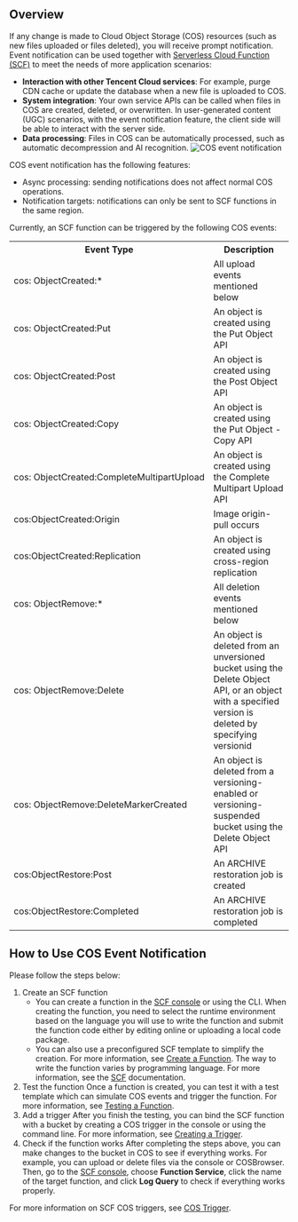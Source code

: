 ## Overview

If any change is made to Cloud Object Storage (COS) resources (such as new files uploaded or files deleted), you will receive prompt notification. Event notification can be used together with [Serverless Cloud Function (SCF)](https://intl.cloud.tencent.com/product/scf) to meet the needs of more application scenarios:

- **Interaction with other Tencent Cloud services**: For example, purge CDN cache or update the database when a new file is uploaded to COS.
- **System integration**: Your own service APIs can be called when files in COS are created, deleted, or overwritten. In user-generated content (UGC) scenarios, with the event notification feature, the client side will be able to interact with the server side.
- **Data processing**: Files in COS can be automatically processed, such as automatic decompression and AI recognition.
  ![COS event notification](https://main.qcloudimg.com/raw/4c6a24712462cd5a263f202d21ac18f5.png)

COS event notification has the following features:

- Async processing: sending notifications does not affect normal COS operations.
- Notification targets: notifications can only be sent to SCF functions in the same region.

Currently, an SCF function can be triggered by the following COS events:

<table>
   <tr>
      <th>Event Type</th>
      <th>Description</th>
   </tr>
   <tr>
      <td>cos: ObjectCreated:*</td>
      <td>All upload events mentioned below</td>
   </tr>
   <tr>
      <td>cos: ObjectCreated:Put</td>
      <td>An object is created using the Put Object API</td>
   </tr>
   <tr>
      <td>cos: ObjectCreated:Post</td>
      <td>An object is created using the Post Object API</td>
   </tr>
   <tr>
      <td>cos: ObjectCreated:Copy</td>
      <td>An object is created using the Put Object - Copy API</td>
   </tr>
   <tr>
      <td nowrap="nowrap">cos: ObjectCreated:CompleteMultipartUpload</td>
      <td>An object is created using the Complete Multipart Upload API</td>
   </tr>
   <tr>
      <td nowrap="nowrap">cos:ObjectCreated:Origin</td>
      <td>Image origin-pull occurs</td>
   </tr>
    <tr>
      <td nowrap="nowrap">cos:ObjectCreated:Replication</td>
      <td>An object is created using cross-region replication</td>
   </tr>
   <tr>
      <td>cos: ObjectRemove:*</td>
      <td>All deletion events mentioned below</td>
   </tr>
   <tr>
      <td>cos: ObjectRemove:Delete</td>
      <td>An object is deleted from an unversioned bucket using the Delete Object API, or an object with a specified version is deleted by specifying versionid</td>
   </tr>
   <tr>
      <td nowrap="nowrap">cos: ObjectRemove:DeleteMarkerCreated</td>
      <td>An object is deleted from a versioning-enabled or versioning-suspended bucket using the Delete Object API</td>
   </tr>
  <tr>
      <td nowrap="nowrap">cos:ObjectRestore:Post</td>
      <td>An ARCHIVE restoration job is created</td>
   </tr>
    <tr>
      <td nowrap="nowrap">cos:ObjectRestore:Completed</td>
      <td>An ARCHIVE restoration job is completed</td>
   </tr>
</table>

## How to Use COS Event Notification

Please follow the steps below:

1. Create an SCF function
   - You can create a function in the [SCF console](https://console.cloud.tencent.com/scf?rid=1) or using the CLI. When creating the function, you need to select the runtime environment based on the language you will use to write the function and submit the function code either by editing online or uploading a local code package.
   - You can also use a preconfigured SCF template to simplify the creation. For more information, see [Create a Function](https://intl.cloud.tencent.com/document/product/583/19806). The way to write the function varies by programming language. For more information, see the [SCF](https://intl.cloud.tencent.com/document/product/583/31458) documentation.
2. Test the function
   Once a function is created, you can test it with a test template which can simulate COS events and trigger the function. For more information, see [Testing a Function](https://intl.cloud.tencent.com/document/product/583/14572).
3. Add a trigger
   After you finish the testing, you can bind the SCF function with a bucket by creating a COS trigger in the console or using the command line. For more information, see [Creating a Trigger](https://intl.cloud.tencent.com/document/product/583/31441).
4. Check if the function works
After completing the steps above, you can make changes to the bucket in COS to see if everything works. For example, you can upload or delete files via the console or COSBrowser. Then, go to the [SCF console](https://console.cloud.tencent.com/scf?rid=1), choose **Function Service**, click the name of the target function, and click **Log Query** to check if everything works properly.

For more information on SCF COS triggers, see [COS Trigger](https://intl.cloud.tencent.com/document/product/583/9707).

